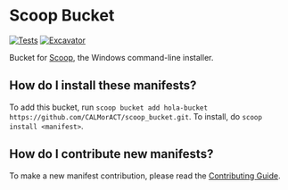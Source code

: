 # Scoop Bucket

<!-- Uncomment the following line after replacing placeholders -->

[![Tests](https://github.com/CALMorACT/scoop_bucket/actions/workflows/ci.yml/badge.svg)](https://github.com/CALMorACT/scoop_bucket/actions/workflows/ci.yml)
[![Excavator](https://github.com/CALMorACT/scoop_bucket/actions/workflows/excavator.yml/badge.svg)](https://github.com/CALMorACT/scoop_bucket/actions/workflows/excavator.yml)

Bucket for [Scoop](https://scoop.sh), the Windows command-line installer.

## How do I install these manifests?

To add this bucket, run `scoop bucket add hola-bucket https://github.com/CALMorACT/scoop_bucket.git`. To install, do `scoop install <manifest>`.

## How do I contribute new manifests?

To make a new manifest contribution, please read the [Contributing Guide](https://github.com/ScoopInstaller/.github/blob/main/.github/CONTRIBUTING.md).
